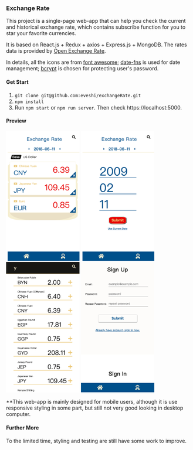 ### Exchange Rate

This project is a single-page web-app that can help you check the current and historical exchange rate, which contains subscribe function for you to star your favorite currencies.

It is based on React.js + Redux + axios + Express.js + MongoDB. The rates data is provided by [Open Exchange Rate](https://openexchangerates.org/). 

In details, all the icons are from [font awesome](https://fontawesome.com/); [date-fns](https://github.com/date-fns/date-fns) is used for date management; [bcrypt](https://www.npmjs.com/package/bcrypt) is chosen for protecting user's password.

#### Get Start
1. `git clone git@github.com:eveshi/exchangeRate.git`
2. `npm install`
3. Run `npm start` or `npm run server`. Then check https://localhost:5000.

#### Preview
<img width="200" src="https://raw.githubusercontent.com/eveshi/exchangeRate/master/README/001.png"> <img width="200" src="https://raw.githubusercontent.com/eveshi/exchangeRate/master/README/002.png"> <img width="200" src="https://raw.githubusercontent.com/eveshi/exchangeRate/master/README/003.png"> <img width="200" src="https://raw.githubusercontent.com/eveshi/exchangeRate/master/README/004.png">

**This web-app is mainly designed for mobile users, although it is use responsive styling in some part, but still not very good looking in desktop computer.

#### Further More

To the limited time, styling and testing are still have some work to improve.
